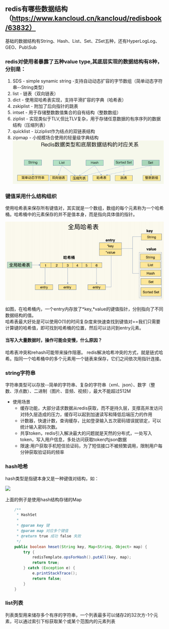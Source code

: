 ## redis有哪些数据结构（https://www.kancloud.cn/kancloud/redisbook/63832）

基础的数据结构有String、Hash、List、Set、ZSet五种，还有HyperLogLog、GEO、Pub\Sub

### redis对使用者暴露了五种value type,其底层实现的数据结构有8种，分别是：

1. SDS - simple synamic string -支持自动动态扩容的字节数组（简单动态字符串--String类型）
2. list - 链表（双向链表）
3. dict - 使用双哈希表实现，支持平滑扩容的字典（哈希表）
4. zskiplist - 附加了后向指针的跳表
5. intset - 用于存储整数数值集合的自有结构（整数数组）
6. ziplist - 实现类似于TLV,但比TLV复杂，用于存储任意数据的有序序列的数据结构（压缩列表）
7. quicklist - 以ziplist作为结点的双链表结构
8. zipmap - 小规模场合使用的轻量级字典结构
   ![](static/img/redis002.jpg)

### 键值采用什么结构组织

使用哈希表来保存所有键值对，其实就是一个数组，数组的每个元素称为一个哈希桶。哈希桶中的元素保存的并不是值本身，而是指向具体值的指针。

![](static/img/redis003.jpg)

如图，在哈希桶内，一个entry内存放了*key,*value的键值指针，分别指向了不同数据结构的值。<br/>
哈希表最大好处是可以使用O(1)的时间复杂度来快速查找到键值对==我们只需要计算键的哈希值，即可找到哈希桶的位置，然后可以访问到entry元素。

#### 当写入大量数据时，操作可能会变慢，什么原因？

哈希表冲突和rehash可能带来操作阻塞。
redis解决哈希冲突的方式，就是链式哈希。指同一个哈希桶中的多个元素用一个链表来保存，它们之间依次用指针连接。

### string字符串

字符串类型可以存放--简单的字符串、复杂的字符串（xml、json）、数字（整数、浮点数）、二进制（图片、音频、视频），最大不能超过512M

- 使用场景
    - 缓存功能，大部分请求数据从redis获取，而不是持久层，支撑高并发访问对持久层造成的压力，缓存可以起到加速读写和降低后端压力的作用
    - 计数器，快速计数，查询缓存，比如登录输入五次密码错误就锁定，可以统计输入密码次数。
    - 共享token，redis引入解决最大的问题就是天然的分布式，一处写入token，写入用户信息，多处访问获取token内json数据
    - 限速:用户获取手机短信验证码，为了短信接口不被频繁调用，限制用户每分钟获取验证码的频率

### hash哈希

hash类型是指键本身又是一种键值对结构，如：

![](https://llhyoudao.oss-cn-shenzhen.aliyuncs.com/%E6%9C%89%E9%81%93%E4%BA%91/%E5%9B%BE%E5%83%8F_2021-01-21_151401.png)

上面的例子是使用hash结构存储的Map

```java
	/**
	 * HashSet
	 * 
	 * @param key 键
	 * @param map 对应多个键值
	 * @return true 成功 false 失败
	 */
	public boolean hmset(String key, Map<String, Object> map) {
		try {
			redisTemplate.opsForHash().putAll(key, map);
			return true;
		} catch (Exception e) {
			e.printStackTrace();
			return false;
		}
	}
```

### list列表

列表类型用来储存多个有序的字符串，一个列表最多可以储存2的32次方-1个元素，可以通过索引下标获取某个或某个范围内的元素列表

